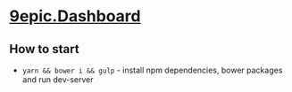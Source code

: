# [9epic.Dashboard](https://9epic-dashboard-dev.surge.sh)

## How to start
* `yarn && bower i && gulp` - install npm dependencies, bower packages and run dev-server
